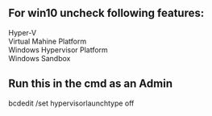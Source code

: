 ## For win10 uncheck following features:
Hyper-V  
Virtual Mahine Platform  
Windows Hypervisor Platform  
Windows Sandbox  
## Run this in the cmd as an Admin
bcdedit /set hypervisorlaunchtype off
